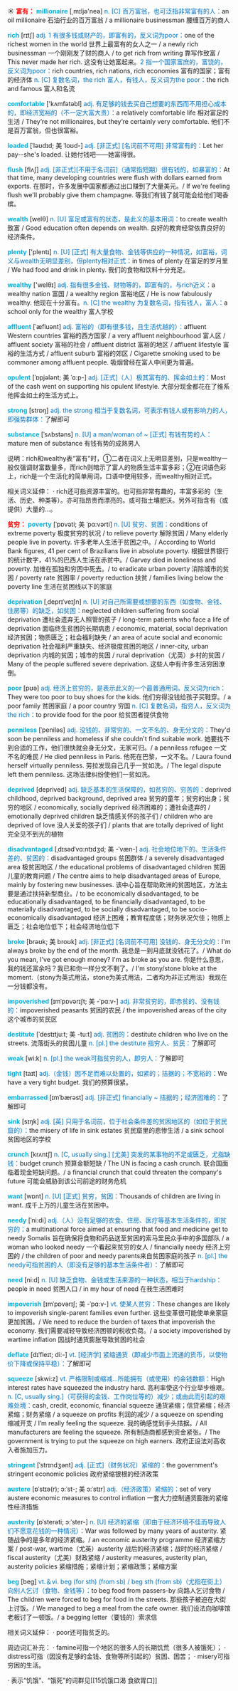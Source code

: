 ☀ <font color="red">**富有：**</font>
<font color="sky blue">**millionaire**</font> [͵mɪljə'neə] 
<font color="#0070c0">n. [C] 百万富翁，也可泛指非常富有的人：</font>an oil millionaire 石油行业的百万富翁 / a millionaire businessman 腰缠百万的商人

<font color="sky blue">**rich**</font> [rɪtʃ] 
<font color="#0070c0">adj. 1 有很多钱或财产的，即富有的，反义词为poor：</font>one of the richest women in the world 世界上最富有的女人之一 / a newly rich businessman 一个刚刚发了财的商人 / to get rich from writing 靠写作致富 / This never made her rich. 这没有让她富起来。<font color="#0070c0">2 指一个国家富庶的，富饶的，反义词为poor：</font>rich countries, rich nations, rich economies 富有的国家；富有的经济体 <font color="#0070c0">n. [C] 复数名词，the rich 富人，有钱人，反义词为the poor：</font>the rich and famous 富人和名流

<font color="sky blue">**comfortable**</font> ['kʌmfətəbl] 
<font color="#0070c0">adj. 有足够的钱去买自己想要的东西而不用担心成本的，即经济宽裕的（不一定大富大贵）：</font>a relatively comfortable life 相对富足的生活 / They’re not millionaires, but they’re certainly very comfortable. 他们不是百万富翁，但也很富裕。
                      
<font color="sky blue">**loaded**</font> [ˈləʊdɪd; 美 ˈloʊd-]
<font color="#0070c0">adj. [非正式] [名词前不可用] 非常富有的：</font>Let her pay--she's loaded. 让她付钱吧——她富得很。

<font color="sky blue">**flush**</font> [flʌʃ]
<font color="#0070c0">adj. [非正式][不用于名词前]（通常指短期）很有钱的，如暴富的：</font>At that time, many developing countries were flush with dollars earned from exports. 在那时，许多发展中国家都通过出口赚到了大量美元。/ If we're feeling flush we'll probably give them champagne. 等我们有钱了就可能会给他们喝香槟。

<font color="sky blue">**wealth**</font> [welθ] 
<font color="#0070c0">n. [U] 富足或富有的状态，是此义的基本用词：</font>to create wealth 致富 / Good education often depends on wealth. 良好的教育经常依靠良好的经济条件。

<font color="sky blue">**plenty**</font> ['plentɪ] 
<font color="#0070c0">n. [U] [正式] 有大量食物、金钱等供应的一种情况，如富裕，词义与wealth无明显差别，但plenty相对正式：</font>in times of plenty 在富足的岁月里 / We had food and drink in plenty. 我们的食物和饮料十分充足。

<font color="sky blue">**wealthy**</font> ['welθɪ] 
<font color="#0070c0">adj. 指有很多金钱、财物等的，即富有的，与rich近义：</font>a wealthy nation 富国 / a wealthy region 富裕地区 / He is now fabulously wealthy. 他现在十分富有。<font color="#0070c0">n. [C] the wealthy 为复数名词，指有钱人，富人：</font>a school only for the wealthy 富人学校
           
<font color="sky blue">**affluent**</font> [ˈæfluənt]
<font color="#0070c0">adj. 富裕的（即有很多钱，且生活优越的）：</font>affluent Western countries 富裕的西方国家 / a very affluent neighbourhood 富人区 / affluent society 富裕的社会 / affluent district 富裕的地区 / affluent lifestyle 富裕的生活方式 / affluent suburb 富裕的郊区 / Cigarette smoking used to be commoner among affluent people. 吸烟曾经在富人中间更为普遍。
           
<font color="sky blue">**opulent**</font> [ˈɒpjələnt; 美 ˈɑ:p-]
<font color="#0070c0">adj. [正式]（人）极其富有的、挥金如土的：</font>Most of the cash went on supporting his opulent lifestyle. 大部分现金都花在了维系他挥金如土的生活方式上。

<font color="sky blue">**strong**</font> [strɒŋ] 
<font color="#0070c0">adj. the strong 相当于复数名词，可表示有钱人或有影响力的人，即强势群体：</font>了解即可
           
<font color="sky blue">**substance**</font> [ˈsʌbstəns]
<font color="#0070c0">n. [U] a man/woman of ~ [正式] 有钱有势的人：</font>mature men of substance 有钱有势的成熟男人

说明：rich和wealthy表“富有”时，①二者在词义上无明显差别，只是wealthy一般仅强调财富数量多，而rich则暗示了富人的物质生活丰富多彩；②在词语色彩上，rich是一个生活化的简单用词，口语中使用较多，而wealthy相对正式。

相关词义延伸：
· rich还可指资源丰富的。也可指非常有趣的，丰富多彩的（生活、历史、种类等）。亦可指昂贵而漂亮的。或可指土壤肥沃。另外可指含有（或提供）大量的…。

<font color="red">**贫穷：**</font>
<font color="sky blue">**poverty**</font> [ˈpɒvəti; 美 ˈpɑ:vərti]
<font color="#0070c0">n. [U] 贫穷、贫困：</font>conditions of extreme poverty 极度贫穷的状况 / to relieve poverty 解除贫困 / Many elderly people live in poverty. 许多老年人生活于贫困之中。/ According to World Bank figures, 41 per cent of Brazilians live in absolute poverty. 根据世界银行的统计数字，41%的巴西人生活在赤贫中。/ Garvey died in loneliness and poverty. 加维在孤独和穷困中死去。/ to eradicate urban poverty 消除城市的贫困 / poverty rate 贫困率 / poverty reduction 扶贫 / families living below the poverty line 生活在贫困线以下的家庭
           
<font color="sky blue">**deprivation**</font> [ˌdeprɪˈveɪʃn]
<font color="#0070c0">n. [U] 对自己所需要或想要的东西（如食物、金钱、住房等）的缺乏，如贫困：</font>neglected children suffering from social deprivation 遭社会遗弃无人照管的孩子 / long-term patients who face a life of deprivation 面临终生贫困的长期病患 / economic, material, social deprivation 经济贫困；物质匮乏；社会福利缺失 / an area of acute social and economic deprivation 社会福利严重缺失、经济极度贫困的地区 / inner-city, urban deprivation 内城的贫困；城市的贫困 / rural deprivation（尤英）乡村的贫困 / Many of the people suffered severe deprivation. 这些人中有许多生活穷困潦倒。

<font color="sky blue">**poor**</font> [pʊə] 
<font color="#0070c0">adj. 经济上贫穷的，是表示此义的一个最普通用词。反义词为rich：</font>They were too poor to buy shoes for the kids. 他们穷得没钱给孩子买鞋穿。/ a poor family 贫困家庭 / a poor country 穷国 <font color="#0070c0">n. [C] 复数名词，指穷人，反义词为the rich：</font>to provide food for the poor 给贫困者提供食物
                    
<font color="sky blue">**penniless**</font> [ˈpeniləs]
<font color="#0070c0">adj. 没钱的、非常穷的、一文不名的、身无分文的：</font>They'd soon be penniless and homeless if she couldn't find suitable work. 她要找不到合适的工作，他们很快就会身无分文，无家可归。/ a penniless refugee 一文不名的难民 / He died penniless in Paris. 他死在巴黎，一文不名。/ Laura found herself virtually penniless. 劳拉发现自己几乎一贫如洗。/ The legal dispute left them penniless. 这场法律纠纷使他们一贫如洗。
       
<font color="sky blue">**deprived**</font> [deprived]
<font color="#0070c0">adj. 缺乏基本的生活保障的，如贫穷的、穷苦的：</font>deprived childhood, deprived background, deprived area 贫穷的童年；贫穷的出身；贫穷的地区 / economically, socially deprived 经济困难的；遭社会遗弃的 / emotionally deprived children 缺乏情感关怀的孩子们 / children who are deprived of love 没人关爱的孩子们 / plants that are totally deprived of light 完全见不到光的植物
           
<font color="sky blue">**disadvantaged**</font> [ˌdɪsədˈvɑ:ntɪdʒd; 美 -ˈvæn-]
<font color="#0070c0">adj. 社会地位地下的、生活条件差的、贫困的：</font>disadvantaged groups 贫困群体 / a severely disadvantaged area 极贫困地区 / the educational problems of disadvantaged children 贫困儿童的教育问题 / The centre aims to help disadvantaged areas of Europe, mainly by fostering new businesses. 该中心旨在帮助欧洲的贫困地区，方法主要是通过扶持新型商业。/ to be economically disadvantaged, to be educationally disadvantaged, to be financially disadvantaged, to be materially disadvantaged, to be socially disadvantaged, to be socio-economically disadvantaged 经济上困难；教育程度低；财务状况欠佳；物质上匮乏；社会地位低下；社会经济地位低下

<font color="sky blue">**broke**</font> [brəʊk; 美 broʊk]
<font color="#0070c0">adj. [非正式] [名词前不可用] 没钱的、身无分文的：</font>I'm always broke by the end of the month. 我总是一到月底就没钱花了。/ What do you mean, I've got enough money? I'm as broke as you are. 你是什么意思，我的钱还富余吗？我已和你一样分文不剩了。/ I'm stony/stone bloke at the moment.（stony为英式用法，stone为美式用法，二者均为非正式用法）我现在一分钱都没有。

<font color="sky blue">**impoverished**</font> [ɪmˈpɒvərɪʃt; 美 -ˈpɑ:v-]
<font color="#0070c0">adj. 非常贫穷的，即赤贫的、没有钱的：</font>impoverished peasants 贫困的农民 / the impoverished areas of the city 这个城市的贫民区           

<font color="sky blue">**destitute**</font> [ˈdestɪtju:t; 美 -tu:t]
<font color="#0070c0">adj. 贫困的：</font>destitute children who live on the streets. 流落街头的贫困儿童 <font color="#0070c0">n. [pl.] the destitute 指穷人、贫民：</font>了解即可

<font color="sky blue">**weak**</font> [wi:k] 
<font color="#0070c0">n. [pl.] the weak可指贫穷的人，即穷人：</font>了解即可

<font color="sky blue">**tight**</font> [taɪt] 
<font color="#0070c0">adj.（金钱）因不足而难以处置的，如紧的；拮据的；不宽裕的：</font>We have a very tight budget. 我们的预算很紧。
           
<font color="sky blue">**embarrassed**</font> [ɪmˈbærəst]
<font color="#0070c0">adj. [非正式] financially ~ 拮据的；经济困难的：</font>了解即可

<font color="sky blue">**sink**</font> [sɪŋk] 
<font color="#0070c0">adj. [英] 只用于名词前，位于社会条件差的贫困地区的（如位于贫民窟的）：</font>the misery of life in sink estates 贫民窟里的悲惨生活 / a sink school 贫困地区的学校
           
<font color="sky blue">**crunch**</font> [krʌntʃ]
<font color="#0070c0">n. [C, usually sing.] [尤美] 突发的某事物的不足或匮乏，尤指缺钱：</font>budget crunch 预算金额短缺 / The UN is facing a cash crunch. 联合国面临着现金短缺问题。/ a financial crunch that could threaten the company's future 可能会威胁到该公司前途的财务危机

<font color="sky blue">**want**</font> [wɒnt] 
<font color="#0070c0">n. [U] [正式] 贫穷，贫困：</font>Thousands of children are living in want. 成千上万的儿童生活在贫困中。
           
<font color="sky blue">**needy**</font> [ˈni:di]
<font color="#0070c0">adj.（人）没有足够的衣食、住房、医疗等基本生活条件的，即贫穷的：</font>a multinational force aimed at ensuring that food and medicine get to needy Somalis 旨在确保将食物和药品送至贫困的索马里民众手中的多国部队 / a woman who looked needy 一个看起来贫穷的女人 / financially needy 经济上穷困的 / the children of poor and needy parents来自贫困家庭的孩子 <font color="#0070c0">n. [pl.] the needy可指贫困的人（即没有足够的基本生活条件者）：</font>了解即可

<font color="sky blue">**need**</font> [ni:d] 
<font color="#0070c0">n. [U] 缺乏食物、金钱或生活来源的一种状态，相当于hardship：</font>people in need 贫困人口 / in my hour of need 在我生活困难时
           
<font color="sky blue">**impoverish**</font> [ɪmˈpɒvərɪʃ; 美 -ˈpɑ:v-]
<font color="#0070c0">vt. 使某人贫穷：</font>These changes are likely to impoverish single-parent families even further. 这些变革很可能使单亲家庭更加贫困。/ We need to reduce the burden of taxes that impoverish the economy. 我们需要减轻导致经济困顿的税收负荷。/ a society impoverished by wartime inflation 因战时通货膨胀导致贫困的社会
           
<font color="sky blue">**deflate**</font> [dɪˈfleɪt; di:-]
<font color="#0070c0">vt. [经济学] 紧缩通货（即减少市面上流通的货币，以使物价下降或保持平稳）：</font>了解即可

<font color="sky blue">**squeeze**</font> [skwi:z] 
<font color="#0070c0">vt. 严格限制或缩减…所能拥有（或使用）的金钱数额：</font>High interest rates have squeezed the industry hard. 高利率使这个行业举步维艰。<font color="#0070c0">n. [C, usually sing.]（可获得的金钱、工作岗位等的）减少；或由此而引起的艰难处境：</font>cash, credit, economic, financial squeeze 通货紧缩；信贷紧缩；经济紧缩；财务紧缩 / a squeeze on profits 利润的减少 / a squeeze on spending 缩减开支 / I’m really feeling the squeeze. 我的确感觉到手头拮据。/ All manufacturers are feeling the squeeze. 所有制造商都感到资金紧张。/ The government is trying to put the squeeze on high earners. 政府正设法对高收入者施加压力。
           
<font color="sky blue">**stringent**</font> [ˈstrɪndʒənt]
<font color="#0070c0">adj. [正式]（财务状况）紧缩的：</font>the government's stringent economic policies 政府紧缩银根的经济政策
           
<font color="sky blue">**austere**</font> [ɒˈstɪə(r); ɔ:ˈst-; 美 ɔ:ˈstɪr]
<font color="#0070c0">adj.（经济政策）紧缩的：</font>set of very austere economic measures to control inflation 一套大力控制通货膨胀的紧缩性经济措施
           
<font color="sky blue">**austerity**</font> [ɒˈsterəti; ɔ:ˈster-]
<font color="#0070c0">n. [U] 经济的紧缩（即由于经济环境不佳而导致人们不愿意花钱的一种情况）：</font>War was followed by many years of austerity. 紧随战争的是多年的经济紧缩。/ an economic austerity programme 经济紧缩方案 / post-war, wartime（尤英）austerity 战后的经济紧缩；战时的经济紧缩 / fiscal austerity（尤美）财政紧缩 / austerity measures, austerity plan, austerity policies 紧缩措施；紧缩计划；紧缩政策；紧缩方案

<font color="sky blue">**beg**</font> [beɡ] 
<font color="#0070c0">vt.＆vi. beg (for sth) (from sb) / beg sth (from sb)（尤指在街上）向别人乞讨（食物、金钱等）：</font>to beg food from passers-by 向路人乞讨食物 / The children were forced to beg for food in the streets. 那些孩子被迫在大街上讨饭。/ We managed to beg a meal from the cafe owner. 我们设法向咖啡馆老板讨了一顿饭。/ a begging letter（要钱的）索求信

相关词义延伸：
· poor还可指贫乏的。

周边词汇补充：
· famine可指一个地区的很多人的长期饥荒（很多人被饿死）；
· distress可指（因没有足够的金钱、食物等所引起的）贫困、困苦；
· misery可指穷困的生活。

· 表示“饥饿”、“饿死”的词群见[[15饥饿口渴 食欲胃口]]
